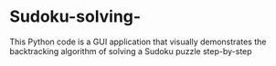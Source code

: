 # Sudoku-solving-
This Python code is a GUI application that visually demonstrates the backtracking algorithm of solving a Sudoku puzzle step-by-step
